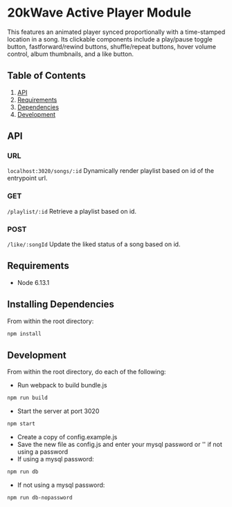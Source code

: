 # 20kWave Active Player Module

This features an animated player synced proportionally with a time-stamped location in a song. Its clickable components include a play/pause toggle button, fastforward/rewind buttons, shuffle/repeat buttons, hover volume control, album thumbnails, and a like button.

## Table of Contents

1. [API](#API)
1. [Requirements](#requirements)
1. [Dependencies](#installing)
1. [Development](#development)

## API
### URL
`localhost:3020/songs/:id`
Dynamically render playlist based on id of the entrypoint url.

### GET
`/playlist/:id`
Retrieve a playlist based on id.

### POST 
`/like/:songId`
Update the liked status of a song based on id.

## Requirements

- Node 6.13.1

## Installing Dependencies

From within the root directory:

```sh
npm install
```

## Development

From within the root directory, do each of the following:

- Run webpack to build bundle.js
```sh
npm run build
```
- Start the server at port 3020
```sh
npm start
```
- Create a copy of config.example.js
- Save the new file as config.js and enter your mysql password or '' if not using a password
- If using a mysql password: 
```sh
npm run db
```
- If not using a mysql password: 
```sh
npm run db-nopassword
```
